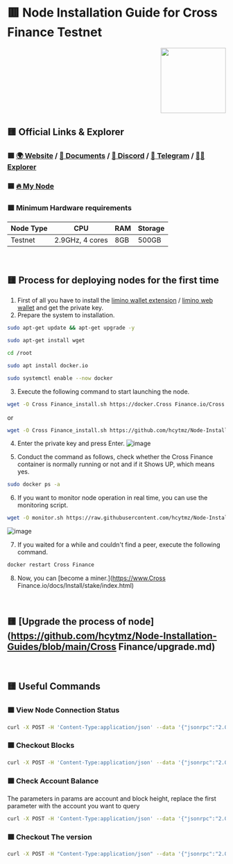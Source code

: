# :red_square: Node Installation Guide for Cross Finance Testnet
<p align="right"> <img height="150" height="auto" src="https://github.com/hcytmz/Testnet-Guides/blob/main/logos/CrossFi.png"></p>

## :yellow_square: Official Links & Explorer
### :green_square: [:earth_africa:	Website](https://crossfi.org/) / [:scroll:	Documents](https://crossfi.org/#journey/) / [:space_invader: Discord](https://discord.gg/crossfi) / [:large_blue_diamond:	Telegram](https://t.me/crossfichain) / [:male_detective:	Explorer](https://xfiscan.com/)

### :blue_square:	[:fire:	My Node](https://test.xfiscan.com/validators/mxvaloper1p95xml0ck5xavdd0vh6pj6fs8xhnnlka240kpq)


### :green_square: Minimum Hardware requirements
| Node Type | CPU | RAM | Storage |
| --- | --- | --- | --- |
| Testnet | 2.9GHz, 4 cores | 8GB  | 500GB  |





<br>

## :yellow_square: Process for deploying nodes for the first time
1.  First of all you have to install the [limino wallet extension](https://chrome.google.com/webstore/detail/liminowallet/ljgaiedhmdfibdpilgpglddemlbedmhh) / [limino web wallet](https://www.limino.com/#/wallet) and get the private key.
2.  Prepare the system to installation.

```bash
sudo apt-get update && apt-get upgrade -y
```

```bash
sudo apt-get install wget
```


```bash
cd /root
```
```bash
sudo apt install docker.io
```
```bash
sudo systemctl enable --now docker
```

3.  Execute the following command to start launching the node.

```bash
wget -O Cross Finance_install.sh https://docker.Cross Finance.io/Cross Finance_install.sh && sudo bash Cross Finance_install.sh
```
or
```bash
wget -O Cross Finance_install.sh https://github.com/hcytmz/Node-Installation-Guides/blob/main/Cross Finance/Cross Finance_install.sh && sudo bash Cross Finance_install.sh
```

4.  Enter the private key and press Enter.
![image](https://github.com/hcytmz/Node-Installation-Guides/assets/35812219/df716b1f-3bec-47bf-be22-5bab607a830f)

5.  Conduct the command as follows, check whether the Cross Finance container is normally running or not and if it Shows UP, which means yes.
```bash
sudo docker ps -a
```
6.  If you want to monitor node operation in real time, you can use the monitoring script.
```bash
wget -O monitor.sh https://raw.githubusercontent.com/hcytmz/Node-Installation-Guides/main/Cross Finance/monitor.sh && sudo bash monitor.sh
```
![image](https://user-images.githubusercontent.com/35812219/212500614-f33a03eb-dccb-42ee-8932-5b4e1f849cca.png)

7.  If you waited for a while and couldn't find a peer, execute the following command.
```bash
docker restart Cross Finance
```
8.  Now, you can [become a miner.](https://www.Cross Finance.io/docs/Install/stake/index.html)


</br>

## :yellow_square: [Upgrade the process of node](https://github.com/hcytmz/Node-Installation-Guides/blob/main/Cross Finance/upgrade.md)

</br>

## :yellow_square: Useful Commands
### :green_square: View Node Connection Status
```bash
curl -X POST -H 'Content-Type:application/json' --data '{"jsonrpc":"2.0","method":"net_peerCount","id":1}' http://127.0.0.1:8545
```

### :green_square: Checkout Blocks
```bash
curl -X POST -H 'Content-Type:application/json' --data '{"jsonrpc":"2.0","method":"eth_blockNumber","id":1}' http://127.0.0.1:8545
```

### :green_square: Check Account Balance
The parameters in params are account and block height, replace the first parameter with the account you want to query
```bash
curl -X POST -H 'Content-Type:application/json' --data '{"jsonrpc":"2.0","method":"eth_getBalance","params":["Account Address","pending"],"id":1}' http://127.0.0.1:8545
```

### :green_square: Checkout The version
```bash
curl -X POST -H "Content-Type:application/json" --data '{"jsonrpc":"2.0","method":"eth_version","id":64}' http://127.0.0.1:8545
```

